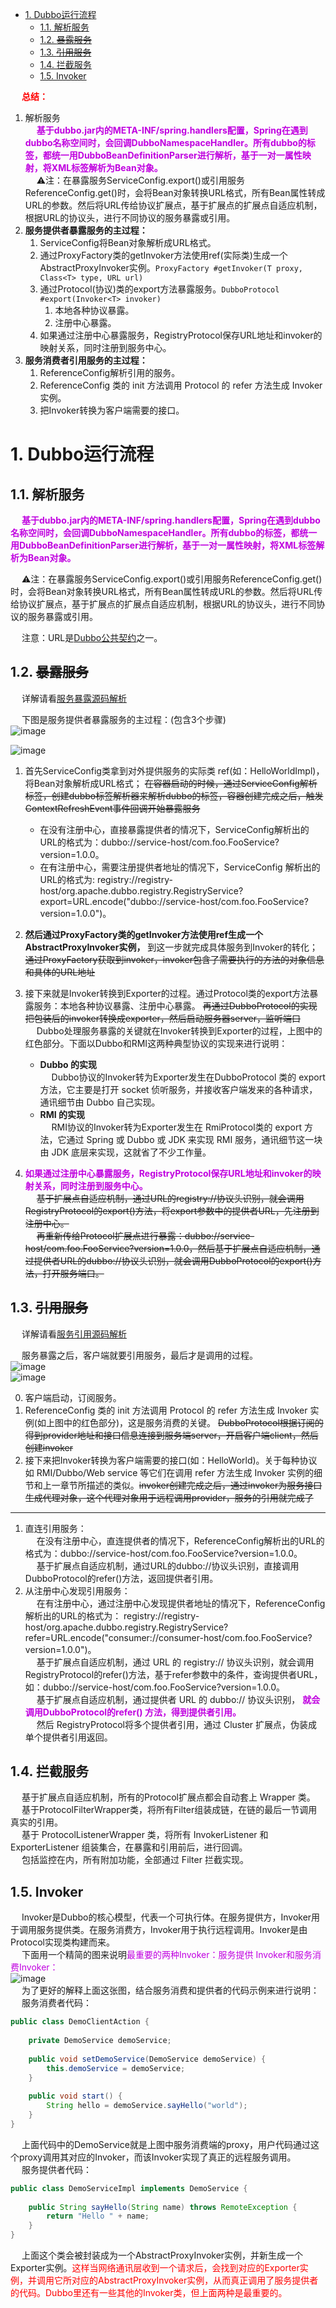 <!-- TOC -->

- [1. Dubbo运行流程](#1-dubbo运行流程)
    - [1.1. 解析服务](#11-解析服务)
    - [1.2. ~~暴露服务~~](#12-暴露服务)
    - [1.3. ~~引用服务~~](#13-引用服务)
    - [1.4. 拦截服务](#14-拦截服务)
    - [1.5. Invoker](#15-invoker)

<!-- /TOC -->


&emsp; **<font color = "red">总结：</font>**  
1. 解析服务  
&emsp; **<font color = "clime">基于dubbo.jar内的META-INF/spring.handlers配置，Spring在遇到dubbo名称空间时，会回调DubboNamespaceHandler。所有dubbo的标签，都统一用DubboBeanDefinitionParser进行解析，基于一对一属性映射，将XML标签解析为Bean对象。</font>**  
&emsp; ⚠️注：在暴露服务ServiceConfig.export()或引用服务ReferenceConfig.get()时，会将Bean对象转换URL格式，所有Bean属性转成URL的参数。然后将URL传给协议扩展点，基于扩展点的扩展点自适应机制，根据URL的协议头，进行不同协议的服务暴露或引用。  
2. **服务提供者暴露服务的主过程：**  
    1. ServiceConfig将Bean对象解析成URL格式。  
    2. 通过ProxyFactory类的getInvoker方法使用ref(实际类)生成一个AbstractProxyInvoker实例。`ProxyFactory #getInvoker(T proxy, Class<T> type, URL url)`  
    3. 通过Protocol(协议)类的export方法暴露服务。`DubboProtocol #export(Invoker<T> invoker)`  
        1. 本地各种协议暴露。  
        2. 注册中心暴露。  
    4. 如果通过注册中心暴露服务，RegistryProtocol保存URL地址和invoker的映射关系，同时注册到服务中心。  
3. **服务消费者引用服务的主过程：**  
    1. ReferenceConfig解析引用的服务。  
    2. ReferenceConfig 类的 init 方法调用 Protocol 的 refer 方法生成 Invoker 实例。  
    3. 把Invoker转换为客户端需要的接口。  


# 1. Dubbo运行流程  
## 1.1. 解析服务  
&emsp; **<font color = "clime">基于dubbo.jar内的META-INF/spring.handlers配置，Spring在遇到dubbo名称空间时，会回调DubboNamespaceHandler。所有dubbo的标签，都统一用DubboBeanDefinitionParser进行解析，基于一对一属性映射，将XML标签解析为Bean对象。</font>**  

&emsp; ⚠️注：在暴露服务ServiceConfig.export()或引用服务ReferenceConfig.get()时，会将Bean对象转换URL格式，所有Bean属性转成URL的参数。然后将URL传给协议扩展点，基于扩展点的扩展点自适应机制，根据URL的协议头，进行不同协议的服务暴露或引用。  

&emsp; 注意：URL是[Dubbo公共契约](https://dubbo.apache.org/zh/docs/v2.7/dev/contract/)之一。    

## 1.2. ~~暴露服务~~  
&emsp; 详解请看[服务暴露源码解析](/docs/microService/dubbo/export.md)  

&emsp; 下图是服务提供者暴露服务的主过程：(包含3个步骤)  
![image](https://gitee.com/wt1814/pic-host/raw/master/images/microService/Dubbo/dubbo-29.png)   

![image](https://gitee.com/wt1814/pic-host/raw/master/images/microService/Dubbo/dubbo-53.png)   

1. 首先ServiceConfig类拿到对外提供服务的实际类 ref(如：HelloWorldImpl)，将Bean对象解析成URL格式； ~~在容器启动的时候，通过ServiceConfig解析标签，创建dubbo标签解析器来解析dubbo的标签，容器创建完成之后，触发ContextRefreshEvent事件回调开始暴露服务~~  
    * 在没有注册中心，直接暴露提供者的情况下，ServiceConfig解析出的URL的格式为：dubbo://service-host/com.foo.FooService?version=1.0.0。
    * 在有注册中心，需要注册提供者地址的情况下，ServiceConfig 解析出的URL的格式为: registry://registry-host/org.apache.dubbo.registry.RegistryService?export=URL.encode("dubbo://service-host/com.foo.FooService?version=1.0.0")。  
2. **然后通过ProxyFactory类的getInvoker方法使用ref生成一个AbstractProxyInvoker实例，** 到这一步就完成具体服务到Invoker的转化； ~~通过ProxyFactory获取到invoker，invoker包含了需要执行的方法的对象信息和具体的URL地址~~   
3. 接下来就是Invoker转换到Exporter的过程。通过Protocol类的export方法暴露服务：本地各种协议暴露、注册中心暴露。 ~~再通过DubboProtocol的实现把包装后的invoker转换成exporter，然后启动服务器server，监听端口~~  
    &emsp; Dubbo处理服务暴露的关键就在Invoker转换到Exporter的过程，上图中的红色部分。下面以Dubbo和RMI这两种典型协议的实现来进行说明：  

    * **Dubbo 的实现**  
    &emsp; Dubbo协议的Invoker转为Exporter发生在DubboProtocol 类的 export 方法，它主要是打开 socket 侦听服务，并接收客户端发来的各种请求，通讯细节由 Dubbo 自己实现。  
    * **RMI 的实现**  
    &emsp; RMI协议的Invoker转为Exporter发生在 RmiProtocol类的 export 方法，它通过 Spring 或 Dubbo 或 JDK 来实现 RMI 服务，通讯细节这一块由 JDK 底层来实现，这就省了不少工作量。  
4. **<font color = "clime">如果通过注册中心暴露服务，RegistryProtocol保存URL地址和invoker的映射关系，同时注册到服务中心。</font>**  
    &emsp; ~~基于扩展点自适应机制，通过URL的registry://协议头识别，就会调用 RegistryProtocol的export()方法，将export参数中的提供者URL，先注册到注册中心。~~  
    &emsp; ~~再重新传给Protocol扩展点进行暴露：dubbo://service-host/com.foo.FooService?version=1.0.0，然后基于扩展点自适应机制，通过提供者URL的dubbo://协议头识别，就会调用DubboProtocol的export()方法，打开服务端口。~~  


## 1.3. ~~引用服务~~
&emsp; 详解请看[服务引用源码解析](/docs/microService/dubbo/introduce.md)  

&emsp; 服务暴露之后，客户端就要引用服务，最后才是调用的过程。  
![image](https://gitee.com/wt1814/pic-host/raw/master/images/microService/Dubbo/dubbo-30.png)   
![image](https://gitee.com/wt1814/pic-host/raw/master/images/microService/Dubbo/dubbo-54.png)   

0. 客户端启动，订阅服务。  
1. ReferenceConfig 类的 init 方法调用 Protocol 的 refer 方法生成 Invoker 实例(如上图中的红色部分)，这是服务消费的关键。 ~~DubboProtocol根据订阅的得到provider地址和接口信息连接到服务端server，开启客户端client，然后创建invoker~~ 
2. 接下来把Invoker转换为客户端需要的接口(如：HelloWorld)。关于每种协议如 RMI/Dubbo/Web service 等它们在调用 refer 方法生成 Invoker 实例的细节和上一章节所描述的类似。~~invoker创建完成之后，通过invoker为服务接口生成代理对象，这个代理对象用于远程调用provider，服务的引用就完成了~~    

-----

1. 直连引用服务：  
&emsp; 在没有注册中心，直连提供者的情况下，ReferenceConfig解析出的URL的格式为：dubbo://service-host/com.foo.FooService?version=1.0.0。  
&emsp; 基于扩展点自适应机制，通过URL的dubbo://协议头识别，直接调用DubboProtocol的refer()方法，返回提供者引用。  
2. 从注册中心发现引用服务：  
&emsp; 在有注册中心，通过注册中心发现提供者地址的情况下，ReferenceConfig 解析出的URL的格式为： registry://registry-host/org.apache.dubbo.registry.RegistryService?refer=URL.encode("consumer://consumer-host/com.foo.FooService?version=1.0.0")。  
&emsp; 基于扩展点自适应机制，通过 URL 的 registry:// 协议头识别，就会调用RegistryProtocol的refer()方法，基于refer参数中的条件，查询提供者URL，如：dubbo://service-host/com.foo.FooService?version=1.0.0。  
&emsp; 基于扩展点自适应机制，通过提供者 URL 的 dubbo:// 协议头识别， **<font color = "clime">就会调用DubboProtocol的refer() 方法，得到提供者引用。</font>**  
&emsp; 然后 RegistryProtocol将多个提供者引用，通过 Cluster 扩展点，伪装成单个提供者引用返回。  

## 1.4. 拦截服务
&emsp; 基于扩展点自适应机制，所有的Protocol扩展点都会自动套上 Wrapper 类。  
&emsp; 基于ProtocolFilterWrapper类，将所有Filter组装成链，在链的最后一节调用真实的引用。  
&emsp; 基于 ProtocolListenerWrapper 类，将所有 InvokerListener 和 ExporterListener 组装集合，在暴露和引用前后，进行回调。  
&emsp; 包括监控在内，所有附加功能，全部通过 Filter 拦截实现。  

## 1.5. Invoker  
&emsp; Invoker是Dubbo的核心模型，代表一个可执行体。在服务提供方，Invoker用于调用服务提供类。在服务消费方，Invoker用于执行远程调用。Invoker是由Protocol实现类构建而来。  
&emsp; 下面用一个精简的图来说明<font color = "clime">最重要的两种Invoker：服务提供 Invoker和服务消费Invoker：</font>  
![image](https://gitee.com/wt1814/pic-host/raw/master/images/microService/Dubbo/dubbo-31.png)   
&emsp; 为了更好的解释上面这张图，结合服务消费和提供者的代码示例来进行说明：  
&emsp; 服务消费者代码：  

```java
public class DemoClientAction {
 
    private DemoService demoService;
 
    public void setDemoService(DemoService demoService) {
        this.demoService = demoService;
    }
 
    public void start() {
        String hello = demoService.sayHello("world");
    }
}
```
&emsp; 上面代码中的DemoService就是上图中服务消费端的proxy，用户代码通过这个proxy调用其对应的Invoker，而该Invoker实现了真正的远程服务调用。  
&emsp; 服务提供者代码：  

```java
public class DemoServiceImpl implements DemoService {
 
    public String sayHello(String name) throws RemoteException {
        return "Hello " + name;
    }
}
```
&emsp; 上面这个类会被封装成为一个AbstractProxyInvoker实例，并新生成一个Exporter实例。<font color = "red">这样当网络通讯层收到一个请求后，会找到对应的Exporter实例，并调用它所对应的AbstractProxyInvoker实例，从而真正调用了服务提供者的代码。Dubbo里还有一些其他的Invoker类，但上面两种是最重要的。</font>  
